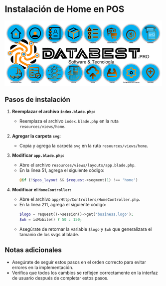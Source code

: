 # Instalación de Home en POS
![Previsualización](previsualizacion.png)

## Pasos de instalación

1. **Reemplazar el archivo `index.blade.php`:**
   - Reemplaza el archivo `index.blade.php` en la ruta `resources/views/home`.

2. **Agregar la carpeta `svg`:**
   - Copia y agrega la carpeta `svg` en la ruta `resources/views/home`.

3. **Modificar `app.blade.php`:**
   - Abre el archivo `resources/views/layouts/app.blade.php`.
   - En la línea 51, agrega el siguiente código:
     ```php
     @if (!$pos_layout && $request->segment(1) !== 'home')
     ```

4. **Modificar el `HomeController`:**
   - Abre el archivo `app/Http/Controllers/HomeController.php`.
   - En la línea 211, agrega el siguiente código:
     ```php
     $logo = request()->session()->get('business.logo');
     $wh = isMobile() ? 50 : 150;
     ```
   - Asegúrate de retornar la variable `$logo` y `$wh` que generalizara el tamanio de los svgs al blade.

## Notas adicionales
- Asegúrate de seguir estos pasos en el orden correcto para evitar errores en la implementación.
- Verifica que todos los cambios se reflejen correctamente en la interfaz de usuario después de completar estos pasos.
